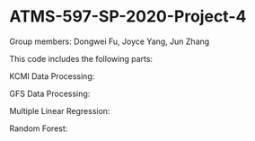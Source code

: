 # ATMS-597-SP-2020-Project-4
Group members: Dongwei Fu, Joyce Yang, Jun Zhang

This code includes the following parts:

KCMI Data Processing:

GFS Data Processing:

Multiple Linear Regression:

Random Forest:
